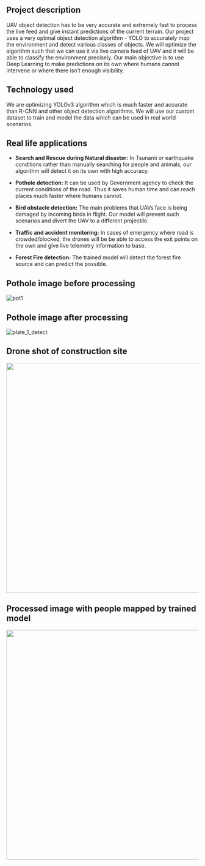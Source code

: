
## Project description
UAV object detection has to be very accurate and extremely fast to process the live feed and give instant predictions of the current terrain. Our project uses a very optimal object detection algorithm - YOLO to accurately map the environment and detect various classes of objects. We will optimize the algorithm such that we can use it via live camera feed of UAV and it will be able to classify the environment precisely. Our main objective is to use Deep Learning to make predictions on its own where humans cannot intervene or where there isn’t enough visibility.


## Technology used
We are optimizing YOLOv3 algorithm which is much faster and accurate than R-CNN and other object detection algorithms. 
We will use our custom dataset to train and model the data which can be used in real world scenarios.




## Real life applications
* **Search and Rescue during Natural disaster:**  In Tsunami or earthquake conditions rather than manually searching for people and animals, our algorithm will detect it on its own with high accuracy.

* **Pothole detection:** It can be used by Government agency to check the current conditions of the road. Thus it saves human time and can reach places much faster where humans cannot.

* **Bird obstacle detection:** The main problems that UAVs face is being damaged by incoming birds in flight. Our model will prevent such scenarios and divert the UAV to a different projectile.  

* **Traffic and accident monitoring:** In cases of emergency where road is crowded/blocked, the drones will be  be able to access the exit points on the own and give live telemetry information to base.

* **Forest Fire detection:** The trained model will detect the forest fire source and can predict the possible.

## Pothole image before processing
![pot1](https://user-images.githubusercontent.com/82224796/183239096-c5f26aa2-e9ae-4e4e-99a8-ec74272aaf52.jpg)


## Pothole image after processing
![plate_1_detect](https://user-images.githubusercontent.com/82224796/183239343-78bd1c72-2998-4e02-9c30-e66e1c49f788.jpg)

## Drone shot of construction site
<img src="https://user-images.githubusercontent.com/82224796/183283282-3a08c2cc-f00b-4669-a79c-2eac604d5cab.jpeg" width="600" >

## Processed image with people mapped by trained model
<img src="https://user-images.githubusercontent.com/82224796/183283259-6c5058a7-05f1-455a-b825-c0fa02c70e3d.jpg " width="600" >

## 
